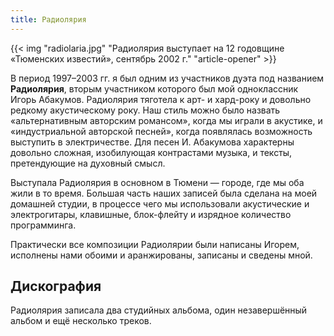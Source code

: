```yaml
---
title: Радиолярия
---
```


{{< img "radiolaria.jpg" "Радиолярия выступает на 12 годовщине «Тюменских известий», сентябрь 2002 г." "article-opener" >}}

В период 1997­–2003 гг. я был одним из участников дуэта под названием **Радиолярия**, вторым участником которого был мой одноклассник Игорь Абакумов. Радиолярия тяготела к арт- и хард-року и довольно редкому акустическому року. Наш стиль можно было назвать «альтернативным авторским романсом», когда мы играли в акустике, и «индустриальной авторской песней», когда появлялась возможность выступить в электричестве. Для песен И. Абакумова характерны довольно сложная, изобилующая контрастами музыка, и тексты, претендующие на духовный смысл.

Выступала Радиолярия в основном в Тюмени — городе, где мы оба жили в то время. Большая часть наших записей была сделана на моей домашней студии, в процессе чего мы использовали акустические и электрогитары, клавишные, блок-флейту и изрядное количество программинга.

Практически все композиции Радиолярии были написаны Игорем, исполнены нами обоими и аранжированы, записаны и сведены мной.

## Дискография

Радиолярия записала два студийных альбома, один незавершённый альбом и ещё несколько треков.